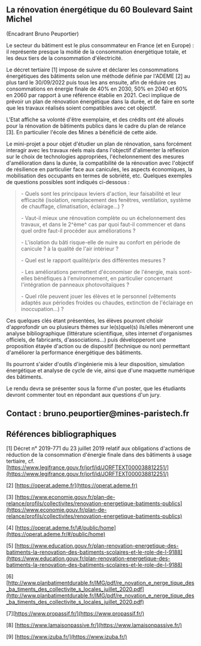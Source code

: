 ## La rénovation énergétique du 60 Boulevard Saint Michel

(Encadrant Bruno Peuportier)

Le secteur du bâtiment est le plus consommateur en France (et en Europe)
: il représente presque la moitié de la consommation énergétique totale,
et les deux tiers de la consommation d'électricité.

Le décret tertiaire \[1\] impose de suivre et déclarer les
consommations énergétiques des bâtiments selon une méthode définie par
l'ADEME \[2\] au plus tard le 30/09/2022 puis tous les ans ensuite,
afin de réduire ces consommations en énergie finale de 40% en 2030, 50%
en 2040 et 60% en 2060 par rapport à une référence établie en 2021. Ceci
implique de prévoir un plan de rénovation énergétique dans la durée, et
de faire en sorte que les travaux réalisés soient compatibles avec cet
objectif.

L'Etat affiche sa volonté d'être exemplaire, et des crédits ont été
alloués pour la rénovation de bâtiments publics dans le cadre du plan de
relance \[3\]. En particulier l'école des Mines a bénéficié de cette
aide.

Le mini-projet a pour objet d'étudier un plan de rénovation, sans
forcément interagir avec les travaux réels mais dans l'objectif
d'alimenter la réflexion sur le choix de technologies appropriées,
l'échelonnement des mesures d'amélioration dans la durée, la
compatibilité de la rénovation avec l'objectif de résilience en
particulier face aux canicules, les aspects économiques, la mobilisation
des occupants en termes de sobriété, etc. Quelques exemples de questions
possibles sont indiqués ci-dessous :

> \- Quels sont les principaux leviers d'action, leur faisabilité et
> leur efficacité (isolation, remplacement des fenêtres, ventilation,
> système de chauffage, climatisation, éclairage...) ?
>
> \- Vaut-il mieux une rénovation complète ou un échelonnement des
> travaux, et dans le 2^ème^ cas par quoi faut-il commencer et dans quel
> ordre faut-il procéder aux améliorations ?
>
> \- L'isolation du bâti risque-elle de nuire au confort en période de
> canicule ? à la qualité de l'air intérieur ?
>
> \- Quel est le rapport qualité/prix des différentes mesures ?
>
> \- Les améliorations permettent d'économiser de l'énergie, mais
> sont-elles bénéfiques à l'environnement, en particulier concernant
> l'intégration de panneaux photovoltaïques ?
>
> \- Quel rôle peuvent jouer les élèves et le personnel (vêtements
> adaptés aux périodes froides ou chaudes, extinction de l'éclairage en
> inoccupation...) ?

Ces quelques clés étant présentées, les élèves pourront choisir
d'approfondir un ou plusieurs thèmes sur le(s)quel(s) ils/elles mèneront
une analyse bibliographique (littérature scientifique, sites internet
d'organismes officiels, de fabricants, d'associations...) puis
développeront une proposition étayée d'action ou de dispositif
(technique ou non) permettant d'améliorer la performance énergétique des
bâtiments.

Ils pourront s'aider d'outils d'ingénierie mis à leur disposition,
simulation énergétique et analyse de cycle de vie, ainsi que d'une
maquette numérique des bâtiments.

Le rendu devra se présenter sous la forme d'un poster, que les étudiants
devront commenter tout en répondant aux questions d'un jury.

## Contact : bruno.peuportier\@mines-paristech.fr

## Références bibliographiques

\[1\] Décret n° 2019-771 du 23 juillet 2019 relatif aux obligations
d\'actions de réduction de la consommation d\'énergie finale dans des
bâtiments à usage tertiaire, cf. [https://www.legifrance.gouv.fr/jorf/id/JORFTEXT000038812251/](https://www.legifrance.gouv.fr/jorf/id/JORFTEXT000038812251/)


\[2\] [https://operat.ademe.fr](https://operat.ademe.fr)

\[3\] [https://www.economie.gouv.fr/plan-de-relance/profils/collectivites/renovation-energetique-batiments-publics](https://www.economie.gouv.fr/plan-de-relance/profils/collectivites/renovation-energetique-batiments-publics)

\[4\] [https://operat.ademe.fr/\#/public/home](https://operat.ademe.fr/#/public/home)

\[5\] [https://www.education.gouv.fr/plan-renovation-energetique-des-batiments-la-renovation-des-batiments-scolaires-et-le-role-de-l-9188](https://www.education.gouv.fr/plan-renovation-energetique-des-batiments-la-renovation-des-batiments-scolaires-et-le-role-de-l-9188)

\[6\]
[http://www.planbatimentdurable.fr/IMG/pdf/re_novation_e_nerge_tique_des_ba_timents_des_collectivite_s_locales_juillet_2020.pdf](http://www.planbatimentdurable.fr/IMG/pdf/re_novation_e_nerge_tique_des_ba_timents_des_collectivite_s_locales_juillet_2020.pdf)

\[7\][https://www.propassif.fr/](https://www.propassif.fr/)

\[8\] [https://www.lamaisonpassive.fr/](https://www.lamaisonpassive.fr/)

\[9\] [https://www.izuba.fr/](https://www.izuba.fr/)
